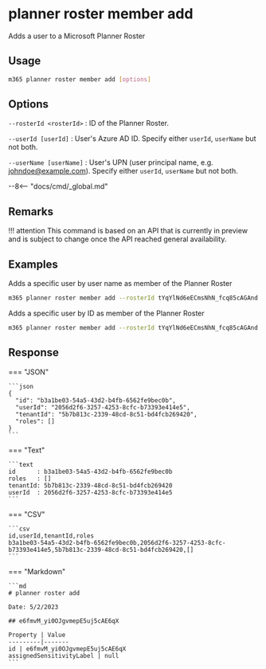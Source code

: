 # planner roster member add

Adds a user to a Microsoft Planner Roster

## Usage

```sh
m365 planner roster member add [options]
```

## Options

`--rosterId <rosterId>`
: ID of the Planner Roster.

`--userId [userId]`
: User's Azure AD ID. Specify either `userId`, `userName` but not both.

`--userName [userName]`
: User's UPN (user principal name, e.g. johndoe@example.com). Specify either `userId`, `userName` but not both.

--8<-- "docs/cmd/_global.md"

## Remarks

!!! attention
    This command is based on an API that is currently in preview and is subject to change once the API reached general availability.

## Examples

Adds a specific user by user name as member of the Planner Roster

```sh
m365 planner roster member add --rosterId tYqYlNd6eECmsNhN_fcq85cAGAnd --userName john.doe@contoso.com
```

Adds a specific user by ID as member of the Planner Roster

```sh
m365 planner roster member add --rosterId tYqYlNd6eECmsNhN_fcq85cAGAnd --userId d049a857-f1c3-4fb3-a629-d8cfb3bd7275
```

## Response

=== "JSON"

    ```json
    {
      "id": "b3a1be03-54a5-43d2-b4fb-6562fe9bec0b",
      "userId": "2056d2f6-3257-4253-8cfc-b73393e414e5",
      "tenantId": "5b7b813c-2339-48cd-8c51-bd4fcb269420",
      "roles": []
    }
    ```

=== "Text"

    ```text
    id      : b3a1be03-54a5-43d2-b4fb-6562fe9bec0b
    roles   : []
    tenantId: 5b7b813c-2339-48cd-8c51-bd4fcb269420
    userId  : 2056d2f6-3257-4253-8cfc-b73393e414e5
    ```

=== "CSV"

    ```csv
    id,userId,tenantId,roles
    b3a1be03-54a5-43d2-b4fb-6562fe9bec0b,2056d2f6-3257-4253-8cfc-b73393e414e5,5b7b813c-2339-48cd-8c51-bd4fcb269420,[]
    ```
    
=== "Markdown"

    ```md
    # planner roster add

    Date: 5/2/2023

    ## e6fmvM_yi0OJgvmepE5uj5cAE6qX

    Property | Value
    ---------|-------
    id | e6fmvM_yi0OJgvmepE5uj5cAE6qX
    assignedSensitivityLabel | null
    ```
